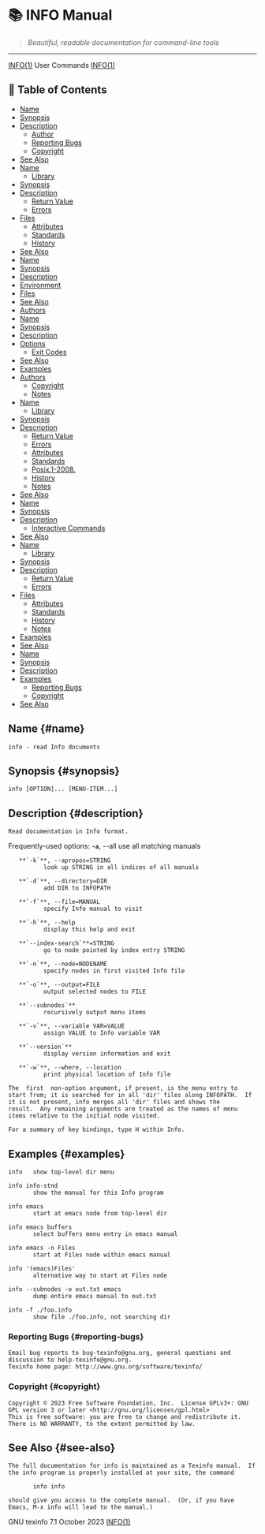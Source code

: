 # 📚 INFO Manual

> *Beautiful, readable documentation for command-line tools*

---

[INFO(1)](INFO.html)                                                                                        User Commands                                                                                        [INFO(1)](INFO.html)


## 📑 Table of Contents

- [Name](#name)
- [Synopsis](#synopsis)
- [Description](#description)
  - [Author](#author)
  - [Reporting Bugs](#reporting-bugs)
  - [Copyright](#copyright)
- [See Also](#see-also)
- [Name](#name)
  - [Library](#library)
- [Synopsis](#synopsis)
- [Description](#description)
  - [Return Value](#return-value)
  - [Errors](#errors)
- [Files](#files)
  - [Attributes](#attributes)
  - [Standards](#standards)
  - [History](#history)
- [See Also](#see-also)
- [Name](#name)
- [Synopsis](#synopsis)
- [Description](#description)
- [Environment](#environment)
- [Files](#files)
- [See Also](#see-also)
- [Authors](#authors)
- [Name](#name)
- [Synopsis](#synopsis)
- [Description](#description)
- [Options](#options)
  - [Exit Codes](#exit-codes)
- [See Also](#see-also)
- [Examples](#examples)
- [Authors](#authors)
  - [Copyright](#copyright)
  - [Notes](#notes)
- [Name](#name)
  - [Library](#library)
- [Synopsis](#synopsis)
- [Description](#description)
  - [Return Value](#return-value)
  - [Errors](#errors)
  - [Attributes](#attributes)
  - [Standards](#standards)
  - [Posix.1-2008.](#posix.1-2008.)
  - [History](#history)
  - [Notes](#notes)
- [See Also](#see-also)
- [Name](#name)
- [Synopsis](#synopsis)
- [Description](#description)
  - [Interactive Commands](#interactive-commands)
- [See Also](#see-also)
- [Name](#name)
  - [Library](#library)
- [Synopsis](#synopsis)
- [Description](#description)
  - [Return Value](#return-value)
  - [Errors](#errors)
- [Files](#files)
  - [Attributes](#attributes)
  - [Standards](#standards)
  - [History](#history)
  - [Notes](#notes)
- [Examples](#examples)
- [See Also](#see-also)
- [Name](#name)
- [Synopsis](#synopsis)
- [Description](#description)
- [Examples](#examples)
  - [Reporting Bugs](#reporting-bugs)
  - [Copyright](#copyright)
- [See Also](#see-also)


## Name {#name}

```
info - read Info documents
```



## Synopsis {#synopsis}

```
info [OPTION]... [MENU-ITEM...]
```



## Description {#description}

```
Read documentation in Info format.
```


   Frequently-used options:
       **`-a`**, --all
              use all matching manuals

       **`-k`**, --apropos=STRING
              look up STRING in all indices of all manuals

       **`-d`**, --directory=DIR
              add DIR to INFOPATH

       **`-f`**, --file=MANUAL
              specify Info manual to visit

       **`-h`**, --help
              display this help and exit

       **`--index-search`**=STRING
              go to node pointed by index entry STRING

       **`-n`**, --node=NODENAME
              specify nodes in first visited Info file

       **`-o`**, --output=FILE
              output selected nodes to FILE

       **`--subnodes`**
              recursively output menu items

       **`-v`**, --variable VAR=VALUE
              assign VALUE to Info variable VAR

       **`--version`**
              display version information and exit

       **`-w`**, --where, --location
              print physical location of Info file

```
The  first  non-option argument, if present, is the menu entry to start from; it is searched for in all 'dir' files along INFOPATH.  If it is not present, info merges all 'dir' files and shows the
result.  Any remaining arguments are treated as the names of menu items relative to the initial node visited.

For a summary of key bindings, type H within Info.
```



## Examples {#examples}

```
info   show top-level dir menu

info info-stnd
       show the manual for this Info program

info emacs
       start at emacs node from top-level dir

info emacs buffers
       select buffers menu entry in emacs manual

info emacs -n Files
       start at Files node within emacs manual

info '(emacs)Files'
       alternative way to start at Files node

info --subnodes -o out.txt emacs
       dump entire emacs manual to out.txt

info -f ./foo.info
       show file ./foo.info, not searching dir
```



### Reporting Bugs {#reporting-bugs}

```
Email bug reports to bug-texinfo@gnu.org, general questions and discussion to help-texinfo@gnu.org.
Texinfo home page: http://www.gnu.org/software/texinfo/
```



### Copyright {#copyright}

```
Copyright © 2023 Free Software Foundation, Inc.  License GPLv3+: GNU GPL version 3 or later <http://gnu.org/licenses/gpl.html>
This is free software: you are free to change and redistribute it.  There is NO WARRANTY, to the extent permitted by law.
```



## See Also {#see-also}

```
The full documentation for info is maintained as a Texinfo manual.  If the info program is properly installed at your site, the command

       info info

should give you access to the complete manual.  (Or, if you have Emacs, M-x info will lead to the manual.)
```


GNU texinfo 7.1                                                                                 October 2023                                                                                        [INFO(1)](INFO.html)
